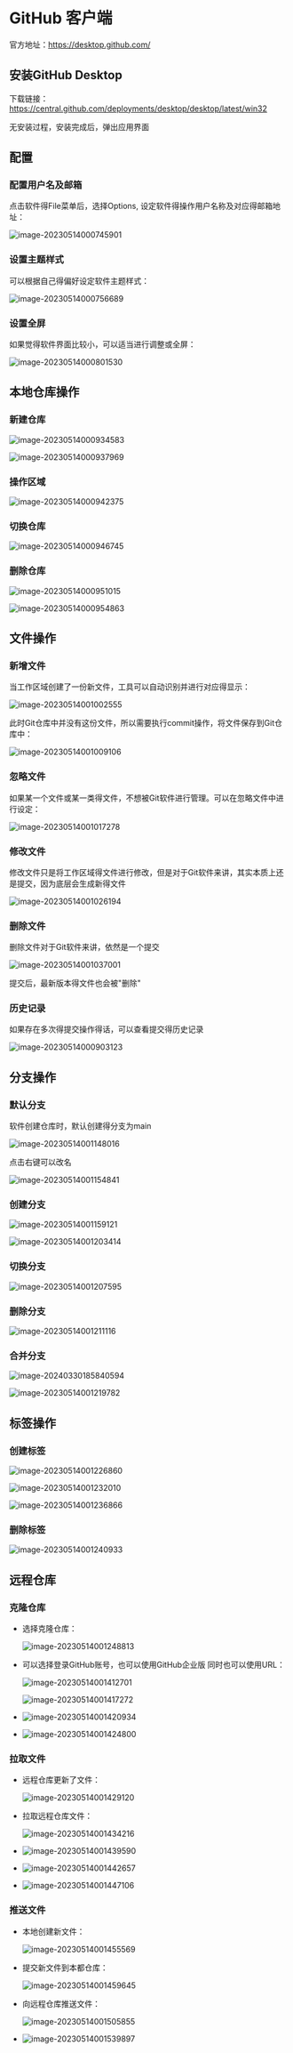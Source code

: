 # GitHub 客户端

官方地址：https://desktop.github.com/

## 安装GitHub Desktop

下载链接：https://central.github.com/deployments/desktop/desktop/latest/win32

无安装过程，安装完成后，弹出应用界面

## 配置

### 配置用户名及邮箱

点击软件得File菜单后，选择Options, 设定软件得操作用户名称及对应得邮箱地址：

![image-20230514000745901](https://fastly.jsdelivr.net/gh/LetengZzz/img@main/Two-C/img/Java/202305140109517.png)

### 设置主题样式

可以根据自己得偏好设定软件主题样式：

![image-20230514000756689](https://fastly.jsdelivr.net/gh/LetengZzz/img@main/Two-C/img/Java/202305140109455.png)

### 设置全屏

如果觉得软件界面比较小，可以适当进行调整或全屏：

![image-20230514000801530](https://fastly.jsdelivr.net/gh/LetengZzz/img@main/Two-C/img/Java/202305140109293.png)

## 本地仓库操作

### 新建仓库

![image-20230514000934583](https://fastly.jsdelivr.net/gh/LetengZzz/img@main/Two-C/img/Java/202305140109134.png)

![image-20230514000937969](https://fastly.jsdelivr.net/gh/LetengZzz/img@main/Two-C/img/Java/202305140109045.png)

### 操作区域

![image-20230514000942375](https://fastly.jsdelivr.net/gh/LetengZzz/img@main/Two-C/img/Java/202305140109268.png)

### 切换仓库

![image-20230514000946745](https://fastly.jsdelivr.net/gh/LetengZzz/img@main/Two-C/img/Java/202305140109071.png)

### 删除仓库

![image-20230514000951015](https://fastly.jsdelivr.net/gh/LetengZzz/img@main/Two-C/img/Java/202305140109131.png)

![image-20230514000954863](https://fastly.jsdelivr.net/gh/LetengZzz/img@main/Two-C/img/Java/202305140109453.png)

## 文件操作

### 新增文件

当工作区域创建了一份新文件，工具可以自动识别并进行对应得显示：

![image-20230514001002555](https://fastly.jsdelivr.net/gh/LetengZzz/img@main/Two-C/img/Java/202305140109746.png)

此时Git仓库中并没有这份文件，所以需要执行commit操作，将文件保存到Git仓库中：

![image-20230514001009106](https://fastly.jsdelivr.net/gh/LetengZzz/img@main/Two-C/img/Java/202305140109527.png)

### 忽略文件

如果某一个文件或某一类得文件，不想被Git软件进行管理。可以在忽略文件中进行设定：

![image-20230514001017278](https://fastly.jsdelivr.net/gh/LetengZzz/img@main/Two-C/img/Java/202305140109488.png)

### 修改文件

修改文件只是将工作区域得文件进行修改，但是对于Git软件来讲，其实本质上还是提交，因为底层会生成新得文件

![image-20230514001026194](https://fastly.jsdelivr.net/gh/LetengZzz/img@main/Two-C/img/Java/202305140109392.png)

### 删除文件

删除文件对于Git软件来讲，依然是一个提交

![image-20230514001037001](https://fastly.jsdelivr.net/gh/LetengZzz/img@main/Two-C/img/Java/202305140109287.png)

提交后，最新版本得文件也会被"删除"

### 历史记录

如果存在多次得提交操作得话，可以查看提交得历史记录

![image-20230514000903123](https://fastly.jsdelivr.net/gh/LetengZzz/img@main/Two-C/img/Java/202305140109024.png)

## 分支操作

### 默认分支

软件创建仓库时，默认创建得分支为main

![image-20230514001148016](https://fastly.jsdelivr.net/gh/LetengZzz/img@main/Two-C/img/Java/202305140109564.png)

点击右键可以改名

![image-20230514001154841](https://fastly.jsdelivr.net/gh/LetengZzz/img@main/Two-C/img/Java/202305140109056.png)

### 创建分支

![image-20230514001159121](https://fastly.jsdelivr.net/gh/LetengZzz/img@main/Two-C/img/Java/202305140109439.png)

![image-20230514001203414](https://fastly.jsdelivr.net/gh/LetengZzz/img@main/Two-C/img/Java/202305140109815.png)

### 切换分支

![image-20230514001207595](https://fastly.jsdelivr.net/gh/LetengZzz/img@main/Two-C/img/Java/202305140108632.png)

### 删除分支

![image-20230514001211116](https://fastly.jsdelivr.net/gh/LetengZzz/img@main/Two-C/img/Java/202305140108623.png)

### 合并分支

![image-20240330185840594](https://fastly.jsdelivr.net/gh/LetengZzz/img@main/tc2/img202403301858488.png)

![image-20230514001219782](https://fastly.jsdelivr.net/gh/LetengZzz/img@main/Two-C/img/Java/202305140108708.png)

## 标签操作

### 创建标签

![image-20230514001226860](https://fastly.jsdelivr.net/gh/LetengZzz/img@main/Two-C/img/Java/202305140108494.png)

![image-20230514001232010](https://fastly.jsdelivr.net/gh/LetengZzz/img@main/Two-C/img/Java/202305140108106.png)

![image-20230514001236866](https://fastly.jsdelivr.net/gh/LetengZzz/img@main/Two-C/img/Java/202305140108716.png)

### 删除标签

![image-20230514001240933](https://fastly.jsdelivr.net/gh/LetengZzz/img@main/Two-C/img/Java/202305140108740.png)

## 远程仓库

### 克隆仓库

- 选择克隆仓库：

  ![image-20230514001248813](https://fastly.jsdelivr.net/gh/LetengZzz/img@main/Two-C/img/Java/202305140108189.png)

- 可以选择登录GitHub账号，也可以使用GitHub企业版 同时也可以使用URL：

  ![image-20230514001412701](https://fastly.jsdelivr.net/gh/LetengZzz/img@main/Two-C/img/Java/202305140108373.png)

  ![image-20230514001417272](https://fastly.jsdelivr.net/gh/LetengZzz/img@main/Two-C/img/Java/202305140108823.png)

- ![image-20230514001420934](https://fastly.jsdelivr.net/gh/LetengZzz/img@main/Two-C/img/Java/202305140108073.png)

- ![image-20230514001424800](https://fastly.jsdelivr.net/gh/LetengZzz/img@main/Two-C/img/Java/202305140108952.png)

### 拉取文件

- 远程仓库更新了文件：

  ![image-20230514001429120](https://fastly.jsdelivr.net/gh/LetengZzz/img@main/Two-C/img/Java/202305140108014.png)

- 拉取远程仓库文件：

  ![image-20230514001434216](https://fastly.jsdelivr.net/gh/LetengZzz/img@main/Two-C/img/Java/202305140108114.png)

- ![image-20230514001439590](https://fastly.jsdelivr.net/gh/LetengZzz/img@main/Two-C/img/Java/202305140108092.png)

- ![image-20230514001442657](https://fastly.jsdelivr.net/gh/LetengZzz/img@main/Two-C/img/Java/202305140108463.png)

- ![image-20230514001447106](https://fastly.jsdelivr.net/gh/LetengZzz/img@main/Two-C/img/Java/202305140112960.png)

### 推送文件

- 本地创建新文件：

  ![image-20230514001455569](https://fastly.jsdelivr.net/gh/LetengZzz/img@main/Two-C/img/Java/202305140108899.png)

- 提交新文件到本都仓库：

  ![image-20230514001459645](https://fastly.jsdelivr.net/gh/LetengZzz/img@main/Two-C/img/Java/202305140108118.png)

- 向远程仓库推送文件：

  ![image-20230514001505855](https://fastly.jsdelivr.net/gh/LetengZzz/img@main/Two-C/img/Java/202305140108853.png)

- ![image-20230514001539897](https://fastly.jsdelivr.net/gh/LetengZzz/img@main/Two-C/img/Java/202305140108208.png)
